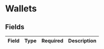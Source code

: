# Wallets


## Fields

| Field       | Type        | Required    | Description |
| ----------- | ----------- | ----------- | ----------- |